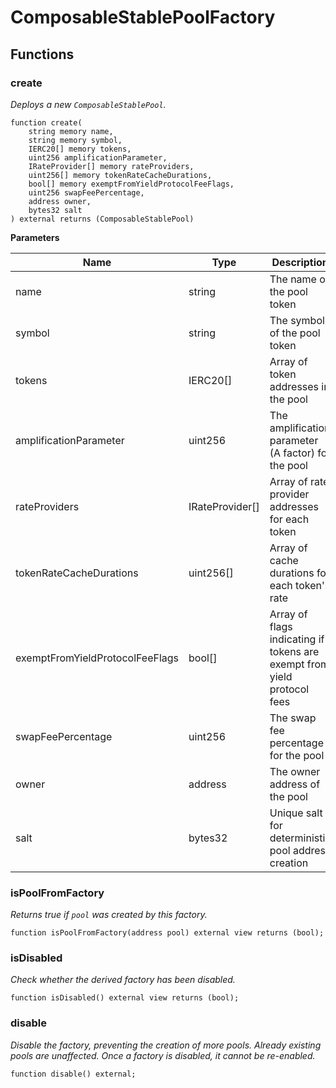 # ComposableStablePoolFactory

## Functions

### create

_Deploys a new `ComposableStablePool`._

```solidity
function create(
    string memory name,
    string memory symbol,
    IERC20[] memory tokens,
    uint256 amplificationParameter,
    IRateProvider[] memory rateProviders,
    uint256[] memory tokenRateCacheDurations,
    bool[] memory exemptFromYieldProtocolFeeFlags,
    uint256 swapFeePercentage,
    address owner,
    bytes32 salt
) external returns (ComposableStablePool)
```

**Parameters**

| Name                            | Type            | Description                                                             |
| ------------------------------- | --------------- | ----------------------------------------------------------------------- |
| name                            | string          | The name of the pool token                                              |
| symbol                          | string          | The symbol of the pool token                                            |
| tokens                          | IERC20[]        | Array of token addresses in the pool                                    |
| amplificationParameter          | uint256         | The amplification parameter (A factor) for the pool                     |
| rateProviders                   | IRateProvider[] | Array of rate provider addresses for each token                         |
| tokenRateCacheDurations         | uint256[]       | Array of cache durations for each token's rate                          |
| exemptFromYieldProtocolFeeFlags | bool[]          | Array of flags indicating if tokens are exempt from yield protocol fees |
| swapFeePercentage               | uint256         | The swap fee percentage for the pool                                    |
| owner                           | address         | The owner address of the pool                                           |
| salt                            | bytes32         | Unique salt for deterministic pool address creation                     |

### isPoolFromFactory

_Returns true if `pool` was created by this factory._

```solidity
function isPoolFromFactory(address pool) external view returns (bool);
```

### isDisabled

_Check whether the derived factory has been disabled._

```solidity
function isDisabled() external view returns (bool);
```

### disable

_Disable the factory, preventing the creation of more pools. Already existing pools are unaffected.
Once a factory is disabled, it cannot be re-enabled._

```solidity
function disable() external;
```
